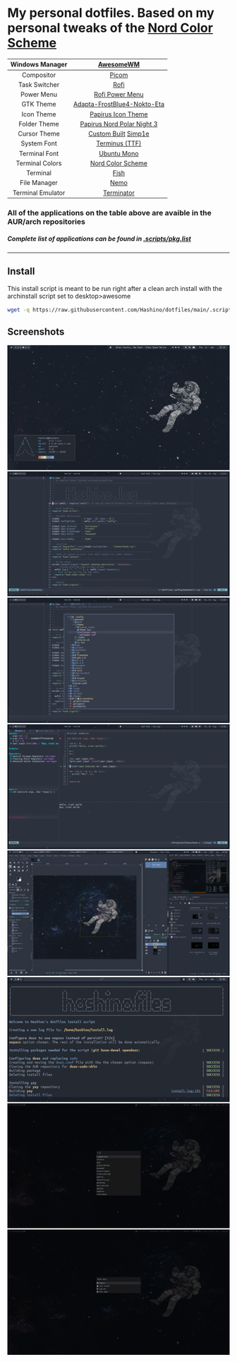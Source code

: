 # My personal dotfiles. Based on my personal tweaks of the [Nord Color Scheme](https://www.nordtheme.com/docs/colors-and-palettes)

| Windows Manager       | [AwesomeWM](https://awesomewm.org/) |
| :---:                 | :---:                               |
| Compositor            | [Picom](https://github.com/yshui/picom) |
| Task Switcher         | [Rofi](https://github.com/davatorium/rofi) |
| Power Menu            | [Rofi Power Menu](https://github.com/jluttine/rofi-power-menu) |
| GTK Theme             | [Adapta-FrostBlue4-Nokto-Eta](https://github.com/Adapta-Projects/Adapta-Nord) |
| Icon Theme            | [Papirus Icon Theme](https://github.com/PapirusDevelopmentTeam/papirus-icon-theme) |
| Folder Theme          | [Papirus Nord Polar Night 3](https://github.com/Adapta-Projects/Papirus-Nord) |
| Cursor Theme          | [Custom Built](https://gitlab.com/zoli111/cursor-generator) [Simp1e](https://www.pling.com/p/1405210) |
| System Font           | [Terminus (TTF)](http://terminus-font.sourceforge.net/) |
| Terminal Font         | [Ubuntu Mono](https://design.ubuntu.com/font/) |
| Terminal Colors       | [Nord Color Scheme](https://www.nordtheme.com/ports) |
| Terminal              | [Fish](https://github.com/fish-shell/fish-shell) |
| File Manager          | [Nemo](https://github.com/linuxmint/nemo) |
| Terminal Emulator     | [Terminator](https://archlinux.org/packages/extra/any/terminator/) |

### All of the applications on the table above are avaible in the AUR/arch repositories
##### Complete list of applications can be found in [.scripts/pkg.list](.scripts/pkg.list)

---
## Install

This install script is meant to be run right after a clean arch install with the archinstall script set to desktop>awesome
```bash
wget -q https://raw.githubusercontent.com/Hashino/dotfiles/main/.scripts/install_dotfiles.sh && chmod +x install_dotfiles.sh && ./install_dotfiles.sh && rm -f ~/.bash_history && rm -f .wget-hsts && killall Xorg
```

## Screenshots
![simple bg](screenshots/print1.png)
![neovim1](screenshots/print2.png)
![neovim2](screenshots/print3.png)
![neovim3](screenshots/print4.png)
![gtk](screenshots/print5.png)
![install script](screenshots/print6.png)
![rofi laucher](screenshots/rofi_launcher.png)
![rofi power-menu](screenshots/rofi_power-menu.png)
